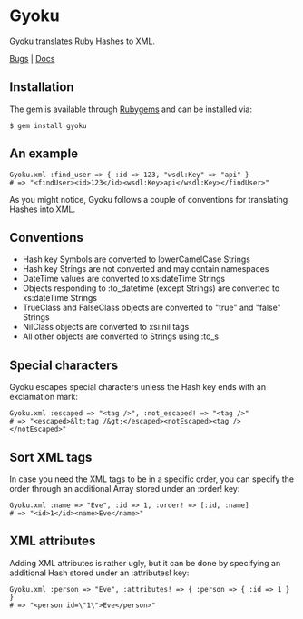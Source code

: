 Gyoku
=====

Gyoku translates Ruby Hashes to XML.

[Bugs](http://github.com/rubiii/gyoku/issues) | [Docs](http://rubydoc.info/gems/gyoku/frames)

Installation
------------

The gem is available through [Rubygems](http://rubygems.org/gems/gyoku) and can be installed via:

    $ gem install gyoku

An example
----------

    Gyoku.xml :find_user => { :id => 123, "wsdl:Key" => "api" }
    # => "<findUser><id>123</id><wsdl:Key>api</wsdl:Key></findUser>"

As you might notice, Gyoku follows a couple of conventions for translating Hashes into XML.

Conventions
-----------

* Hash key Symbols are converted to lowerCamelCase Strings
* Hash key Strings are not converted and may contain namespaces
* DateTime values are converted to xs:dateTime Strings
* Objects responding to :to_datetime (except Strings) are converted to xs:dateTime Strings
* TrueClass and FalseClass objects are converted to "true" and "false" Strings
* NilClass objects are converted to xsi:nil tags
* All other objects are converted to Strings using :to_s

Special characters
------------------

Gyoku escapes special characters unless the Hash key ends with an exclamation mark:

    Gyoku.xml :escaped => "<tag />", :not_escaped! => "<tag />"
    # => "<escaped>&lt;tag /&gt;</escaped><notEscaped><tag /></notEscaped>"

Sort XML tags
-------------

In case you need the XML tags to be in a specific order, you can specify the order through an additional Array stored under an :order! key:

    Gyoku.xml :name => "Eve", :id => 1, :order! => [:id, :name]
    # => "<id>1</id><name>Eve</name>"

XML attributes
--------------

Adding XML attributes is rather ugly, but it can be done by specifying an additional Hash stored under an :attributes! key:

    Gyoku.xml :person => "Eve", :attributes! => { :person => { :id => 1 } }
    # => "<person id=\"1\">Eve</person>"
